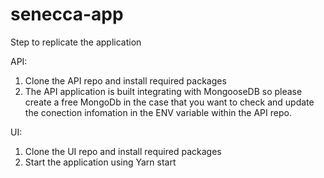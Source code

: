 # senecca-app

Step to replicate the application

API:

1. Clone the API repo and install required packages
2. The API application is built integrating with MongooseDB so please create a free MongoDb in the case that you want to check and update the conection infomation in the ENV variable within the API repo.

UI:
1. Clone the UI repo and install required packages
2. Start the application using Yarn start
